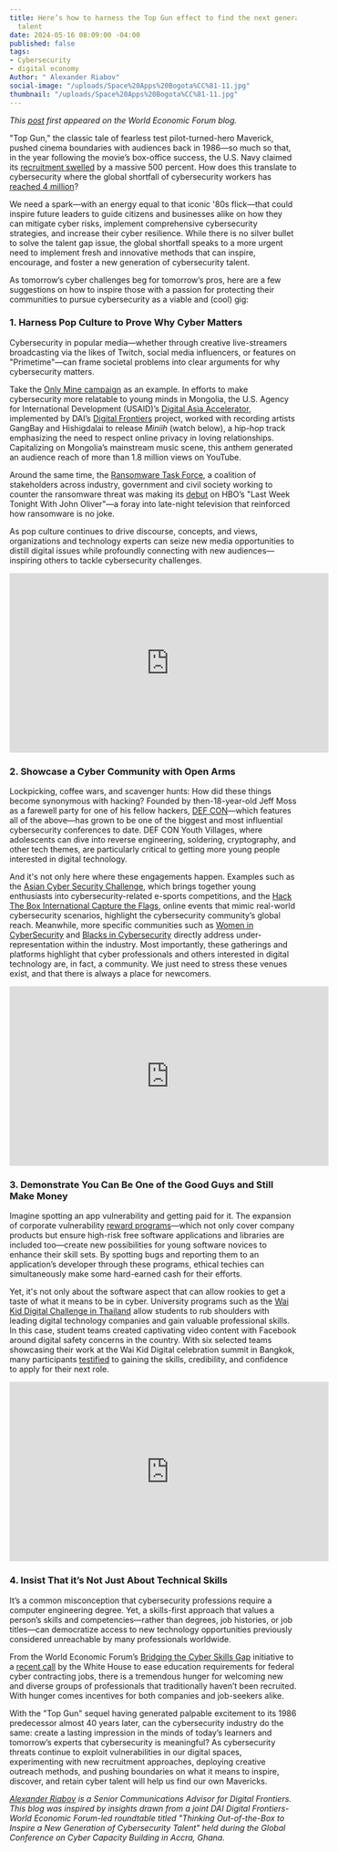 ```yaml
---
title: Here’s how to harness the Top Gun effect to find the next generation of cyber
  talent
date: 2024-05-16 08:09:00 -04:00
published: false
tags:
- Cybersecurity
- digital economy
Author: " Alexander Riabov"
social-image: "/uploads/Space%20Apps%20Bogota%CC%81-11.jpg"
thumbnail: "/uploads/Space%20Apps%20Bogota%CC%81-11.jpg"
---
```


*This [post](https://www.weforum.org/agenda/2024/02/cybersecurity-talent-next-generation/) first appeared on the World Economic Forum blog.*

"Top Gun," the classic tale of fearless test pilot-turned-hero Maverick, pushed cinema boundaries with audiences back in 1986—so much so that, in the year following the movie’s box-office success, the U.S. Navy claimed its [recruitment swelled](https://www.military.com/daily-news/2022/08/11/top-gun-boosted-recruiting-and-brought-tailhook-scandal-so-what-happens-after-blockbuster-sequel.html#:~:text=A%20statistic%20often%20repeated%20without,public%20awareness%20to%20the%20Navy.) by a massive 500 percent. How does this translate to cybersecurity where the global shortfall of cybersecurity workers has [reached 4 million](https://www.csoonline.com/article/657598/cybersecurity-workforce-shortage-reaches-4-million-despite-significant-recruitment-drive.html)?

We need a spark—with an energy equal to that iconic '80s flick—that could inspire future leaders to guide citizens and businesses alike on how they can mitigate cyber risks, implement comprehensive cybersecurity strategies, and increase their cyber resilience. While there is no silver bullet to solve the talent gap issue, the global shortfall speaks to a more urgent need to implement fresh and innovative methods that can inspire, encourage, and foster a new generation of cybersecurity talent.

<!--more-->

As tomorrow’s cyber challenges beg for tomorrow’s pros, here are a few suggestions on how to inspire those with a passion for protecting their communities to pursue cybersecurity as a viable and (cool) gig:

### 1. Harness Pop Culture to Prove Why Cyber Matters

Cybersecurity in popular media—whether through creative live-streamers broadcasting via the likes of Twitch, social media influencers, or features on "Primetime"—can frame societal problems into clear arguments for why cybersecurity matters.

Take the [Only Mine campaign](https://www.usaid.gov/asia-regional/press-releases/feb-28-2022-usaid-launches-cybersecurity-awareness-campaign) as an example. In efforts to make cybersecurity more relatable to young minds in Mongolia, the U.S. Agency for International Development (USAID)’s [Digital Asia Accelerator](https://www.usaid.gov/asia-regional/fact-sheets/digital-asia-accelerator), implemented by DAI’s [Digital Frontiers](https://www.dai.com/our-work/projects/worldwide-digital-frontiers-df) project, worked with recording artists GangBay and Hishigdalai to release *Miniih* (watch below), a hip-hop track emphasizing the need to respect online privacy in loving relationships. Capitalizing on Mongolia’s mainstream music scene, this anthem generated an audience reach of more than 1.8 million views on YouTube.

Around the same time, the [Ransomware Task Force](https://securityandtechnology.org/ransomwaretaskforce/), a coalition of stakeholders across industry, government and civil society working to counter the ransomware threat was making its [debut](https://www.youtube.com/watch?v=WqD-ATqw3js&t=266s) on HBO’s "Last Week Tonight With John Oliver"—a foray into late-night television that reinforced how ransomware is no joke.

As pop culture continues to drive discourse, concepts, and views, organizations and technology experts can seize new media opportunities to distill digital issues while profoundly connecting with new audiences—inspiring others to tackle cybersecurity challenges.

<iframe width="560" height="315" src="https://www.youtube.com/embed/gdA3PMOseto?si=-cN58le2BCUNvOaq" title="YouTube video player" frameborder="0" allow="accelerometer; autoplay; clipboard-write; encrypted-media; gyroscope; picture-in-picture; web-share" allowfullscreen></iframe>

### 2. Showcase a Cyber Community with Open Arms

Lockpicking, coffee wars, and scavenger hunts: How did these things become synonymous with hacking? Founded by then-18-year-old Jeff Moss as a farewell party for one of his fellow hackers, [DEF CON](https://defcon.org/)—which features all of the above—has grown to be one of the biggest and most influential cybersecurity conferences to date. DEF CON Youth Villages, where adolescents can dive into reverse engineering, soldering, cryptography, and other tech themes, are particularly critical to getting more young people interested in digital technology.

And it's not only here where these engagements happen. Examples such as the [Asian Cyber Security Challenge](https://acsc.asia/), which brings together young enthusiasts into cybersecurity-related e-sports competitions, and the [Hack The Box International Capture the Flags](https://www.hackthebox.com/hacker/ctf), online events that mimic real-world cybersecurity scenarios, highlight the cybersecurity community’s global reach. Meanwhile, more specific communities such as [Women in CyberSecurity](https://www.wicys.org/) and [Blacks in Cybersecurity](https://www.blacksincyberconf.com/) directly address under-representation within the industry. Most importantly, these gatherings and platforms highlight that cyber professionals and others interested in digital technology are, in fact, a community. We just need to stress these venues exist, and that there is always a place for newcomers.

<iframe width="560" height="315" src="https://www.youtube.com/embed/8trgznzHdQk?si=1w80Du6QKDrHsaEv" title="YouTube video player" frameborder="0" allow="accelerometer; autoplay; clipboard-write; encrypted-media; gyroscope; picture-in-picture; web-share" allowfullscreen></iframe>

### 3. Demonstrate You Can Be One of the Good Guys and Still Make Money

Imagine spotting an app vulnerability and getting paid for it. The expansion of corporate vulnerability [reward programs](https://hackerone.com/bug-bounty-programs)—which not only cover company products but ensure high-risk free software applications and libraries are included too—create new possibilities for young software novices to enhance their skill sets. By spotting bugs and reporting them to an application’s developer through these programs, ethical techies can simultaneously make some hard-earned cash for their efforts.

Yet, it's not only about the software aspect that can allow rookies to get a taste of what it means to be in cyber. University programs such as the [Wai Kid Digital Challenge in Thailand](https://dai-global-digital.com/five-fresh-tips-to-make-digital-safety-cool-again-a-case-study-from-thailand.html) allow students to rub shoulders with leading digital technology companies and gain valuable professional skills. In this case, student teams created captivating video content with Facebook around digital safety concerns in the country. With six selected teams showcasing their work at the Wai Kid Digital celebration summit in Bangkok, many participants [testified](https://dai-global-digital.com/5-secret-sauces-for-your-next-digital-safety-campaign-insights-from-thailand.html) to gaining the skills, credibility, and confidence to apply for their next role.

<iframe width="560" height="315" src="https://www.youtube.com/embed/Q899vRM_0MA?si=GqzHMe7VqBdTHgGQ" title="YouTube video player" frameborder="0" allow="accelerometer; autoplay; clipboard-write; encrypted-media; gyroscope; picture-in-picture; web-share" allowfullscreen></iframe>

### 4. Insist That it’s Not Just About Technical Skills

It’s a common misconception that cybersecurity professions require a computer engineering degree. Yet, a skills-first approach that values a person’s skills and competencies—rather than degrees, job histories, or job titles—can democratize access to new technology opportunities previously considered unreachable by many professionals worldwide.

From the World Economic Forum’s [Bridging the Cyber Skills Gap](https://initiatives.weforum.org/bridging-the-cyber-skills-gap/home) initiative to a [recent call](https://cyberscoop.com/harry-coker-education-requirements-federal-cybersecurity-jobs/) by the White House to ease education requirements for federal cyber contracting jobs, there is a tremendous hunger for welcoming new and diverse groups of professionals that traditionally haven’t been recruited. With hunger comes incentives for both companies and job-seekers alike.

With the "Top Gun" sequel having generated palpable excitement to its 1986 predecessor almost 40 years later, can the cybersecurity industry do the same: create a lasting impression in the minds of today’s learners and tomorrow’s experts that cybersecurity is meaningful? As cybersecurity threats continue to exploit vulnerabilities in our digital spaces, experimenting with new recruitment approaches, deploying creative outreach methods, and pushing boundaries on what it means to inspire, discover, and retain cyber talent will help us find our own Mavericks.

*[Alexander Riabov](https://www.linkedin.com/in/riabovalexander/) is a Senior Communications Advisor for Digital Frontiers. This blog was inspired by insights drawn from a joint DAI Digital Frontiers-World Economic Forum-led roundtable titled "Thinking Out-of-the-Box to Inspire a New Generation of Cybersecurity Talent" held during the Global Conference on Cyber Capacity Building in Accra, Ghana.*